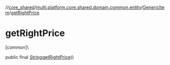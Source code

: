 //[core_shared](../../../index.md)/[multi.platform.core.shared.domain.common.entity](../index.md)/[GenericItem](index.md)/[getRightPrice](get-right-price.md)

# getRightPrice

[common]\

public final [String](https://docs.oracle.com/javase/8/docs/api/java/lang/String.html)[getRightPrice](get-right-price.md)()
